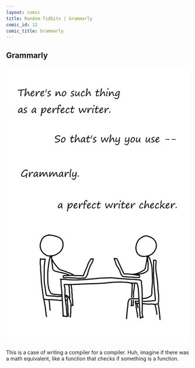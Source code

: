 ```yaml
---
layout: comic
title: Random Tidbits | Grammarly
comic_id: 12
comic_title: Grammarly
---
```


## Grammarly

<img id="img12" src="/assets/images/12.png">

This is a case of writing a compiler for a compiler. Huh, imagine if there was a math equivalent, like a function that checks if something is a function.
